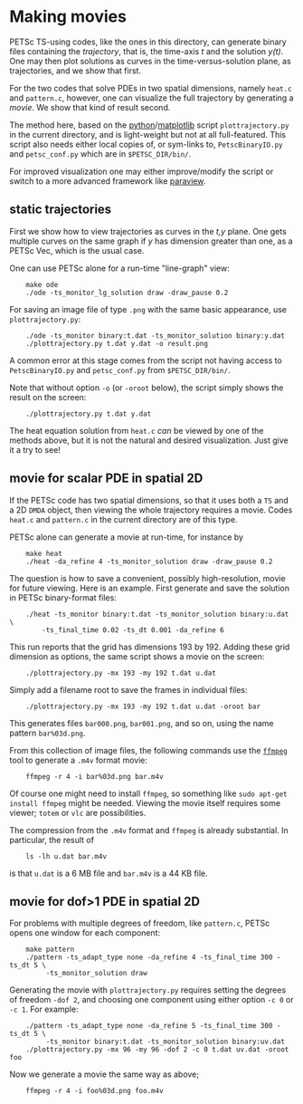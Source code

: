 Making movies
=============

PETSc TS-using codes, like the ones in this directory, can generate binary files containing the _trajectory_, that is, the time-axis _t_ and the solution _y(t)_.  One may then plot solutions as curves in the time-versus-solution plane, as trajectories, and we show that first.

For the two codes that solve PDEs in two spatial dimensions, namely `heat.c` and `pattern.c`, however, one can visualize the full trajectory by generating a _movie_.  We show that kind of result second.

The method here, based on the [python](https://www.python.org/)/[matplotlib](http://matplotlib.org/) script `plottrajectory.py` in the current directory, and is light-weight but not at all full-featured.  This script also needs either local copies of, or sym-links to, `PetscBinaryIO.py` and `petsc_conf.py` which are in `$PETSC_DIR/bin/`.

For improved visualization one may either improve/modify the script or switch to a more advanced framework like [paraview](http://www.paraview.org/).


static trajectories
-------------------

First we show how to view trajectories as curves in the _t,y_ plane.  One gets multiple curves on the same graph if _y_ has dimension greater than one, as a PETSc Vec, which is the usual case.

One can use PETSc alone for a run-time "line-graph" view:

        make ode
        ./ode -ts_monitor_lg_solution draw -draw_pause 0.2

For saving an image file of type `.png` with the same basic appearance, use `plottrajectory.py`:

        ./ode -ts_monitor binary:t.dat -ts_monitor_solution binary:y.dat
        ./plottrajectory.py t.dat y.dat -o result.png

A common error at this stage comes from the script not having access to `PetscBinaryIO.py` and `petsc_conf.py` from `$PETSC_DIR/bin/`.

Note that without option `-o` (or `-oroot` below), the script simply shows the result on the screen:

        ./plottrajectory.py t.dat y.dat

The heat equation solution from `heat.c` _can_ be viewed by one of the methods above, but it is not the natural and desired visualization.  Just give it a try to see!


movie for scalar PDE in spatial 2D
----------------------------------

If the PETSc code has two spatial dimensions, so that it uses both a `TS` and a 2D `DMDA` object, then viewing the whole trajectory requires a movie.  Codes `heat.c` and `pattern.c` in the current directory are of this type.

PETSc alone can generate a movie at run-time, for instance by

        make heat
        ./heat -da_refine 4 -ts_monitor_solution draw -draw_pause 0.2

The question is how to save a convenient, possibly high-resolution, movie for future viewing.  Here is an example.  First generate and save the solution in PETSc binary-format files:

        ./heat -ts_monitor binary:t.dat -ts_monitor_solution binary:u.dat \
            -ts_final_time 0.02 -ts_dt 0.001 -da_refine 6

This run reports that the grid has dimensions 193 by 192.  Adding these grid dimension as options, the same script shows a movie on the screen:

        ./plottrajectory.py -mx 193 -my 192 t.dat u.dat

Simply add a filename root to save the frames in individual files:

        ./plottrajectory.py -mx 193 -my 192 t.dat u.dat -oroot bar

This generates files `bar000.png`, `bar001.png`, and so on, using the name pattern `bar%03d.png`.

From this collection of image files, the following commands use the [`ffmpeg`](https://www.ffmpeg.org/) tool to generate a `.m4v` format movie:

        ffmpeg -r 4 -i bar%03d.png bar.m4v

Of course one might need to install `ffmpeg`, so something like `sudo apt-get install ffmpeg` might be needed.  Viewing the movie itself requires some viewer; `totem` or `vlc` are possibilities.

The compression from the `.m4v` format and `ffmpeg` is already substantial.  In particular, the result of

        ls -lh u.dat bar.m4v

is that `u.dat` is a 6 MB file and `bar.m4v` is a 44 KB file.


movie for dof>1 PDE in spatial 2D
-----------------------------------

For problems with multiple degrees of freedom, like `pattern.c`, PETSc opens one window for each component:

        make pattern
        ./pattern -ts_adapt_type none -da_refine 4 -ts_final_time 300 -ts_dt 5 \
             -ts_monitor_solution draw

Generating the movie with `plottrajectory.py` requires setting the degrees of freedom `-dof 2`, and choosing one component using either option `-c 0` or `-c 1`.  For example:

        ./pattern -ts_adapt_type none -da_refine 5 -ts_final_time 300 -ts_dt 5 \
             -ts_monitor binary:t.dat -ts_monitor_solution binary:uv.dat
        ./plottrajectory.py -mx 96 -my 96 -dof 2 -c 0 t.dat uv.dat -oroot foo

Now we generate a movie the same way as above;

        ffmpeg -r 4 -i foo%03d.png foo.m4v


